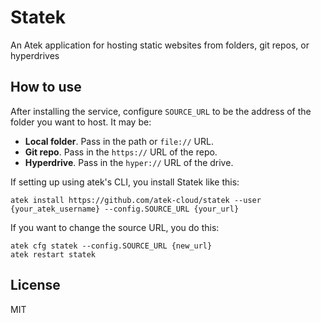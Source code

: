 # Statek

An Atek application for hosting static websites from folders, git repos, or hyperdrives

## How to use

After installing the service, configure `SOURCE_URL` to be the address of the folder you want to host. It may be:

- **Local folder**. Pass in the path or `file://` URL.
- **Git repo**. Pass in the `https://` URL of the repo.
- **Hyperdrive**. Pass in the `hyper://` URL of the drive.

If setting up using atek's CLI, you install Statek like this:

```
atek install https://github.com/atek-cloud/statek --user {your_atek_username} --config.SOURCE_URL {your_url}
```

If you want to change the source URL, you do this:

```
atek cfg statek --config.SOURCE_URL {new_url}
atek restart statek
```

## License

MIT